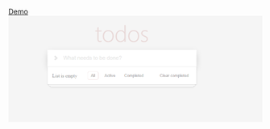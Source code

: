 
[Demo](https://todo-hh.vercel.app/)
![](https://github.com/IK-Akmal/Todo/blob/main/screenshot.png)
